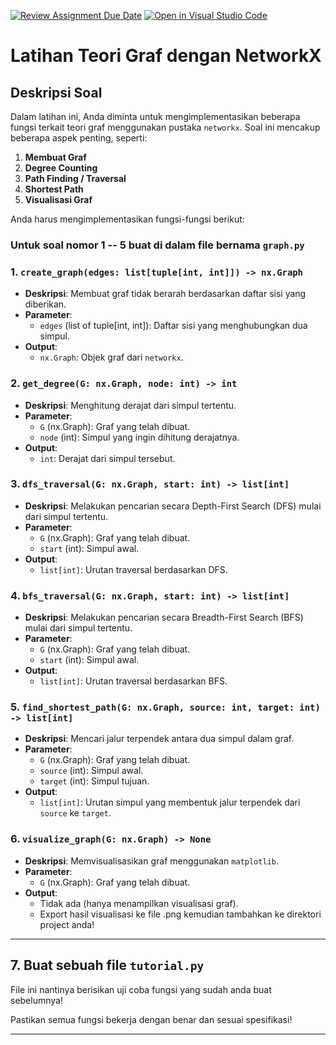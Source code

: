 [![Review Assignment Due Date](https://classroom.github.com/assets/deadline-readme-button-22041afd0340ce965d47ae6ef1cefeee28c7c493a6346c4f15d667ab976d596c.svg)](https://classroom.github.com/a/UuQ9jMmq)
[![Open in Visual Studio Code](https://classroom.github.com/assets/open-in-vscode-2e0aaae1b6195c2367325f4f02e2d04e9abb55f0b24a779b69b11b9e10269abc.svg)](https://classroom.github.com/online_ide?assignment_repo_id=18604495&assignment_repo_type=AssignmentRepo)
# Latihan Teori Graf dengan NetworkX

## Deskripsi Soal

Dalam latihan ini, Anda diminta untuk mengimplementasikan beberapa fungsi terkait teori graf menggunakan pustaka `networkx`. Soal ini mencakup beberapa aspek penting, seperti:

1. **Membuat Graf**
2. **Degree Counting**
3. **Path Finding / Traversal**
4. **Shortest Path**
5. **Visualisasi Graf**

Anda harus mengimplementasikan fungsi-fungsi berikut:
### Untuk soal nomor 1 -- 5 buat di dalam file bernama `graph.py`
### 1. `create_graph(edges: list[tuple[int, int]]) -> nx.Graph`

- **Deskripsi**: Membuat graf tidak berarah berdasarkan daftar sisi yang diberikan.
- **Parameter**:
  - `edges` (list of tuple[int, int]): Daftar sisi yang menghubungkan dua simpul.
- **Output**:
  - `nx.Graph`: Objek graf dari `networkx`.

### 2. `get_degree(G: nx.Graph, node: int) -> int`

- **Deskripsi**: Menghitung derajat dari simpul tertentu.
- **Parameter**:
  - `G` (nx.Graph): Graf yang telah dibuat.
  - `node` (int): Simpul yang ingin dihitung derajatnya.
- **Output**:
  - `int`: Derajat dari simpul tersebut.

### 3. `dfs_traversal(G: nx.Graph, start: int) -> list[int]`

- **Deskripsi**: Melakukan pencarian secara Depth-First Search (DFS) mulai dari simpul tertentu.
- **Parameter**:
  - `G` (nx.Graph): Graf yang telah dibuat.
  - `start` (int): Simpul awal.
- **Output**:
  - `list[int]`: Urutan traversal berdasarkan DFS.

### 4. `bfs_traversal(G: nx.Graph, start: int) -> list[int]`

- **Deskripsi**: Melakukan pencarian secara Breadth-First Search (BFS) mulai dari simpul tertentu.
- **Parameter**:
  - `G` (nx.Graph): Graf yang telah dibuat.
  - `start` (int): Simpul awal.
- **Output**:
  - `list[int]`: Urutan traversal berdasarkan BFS.

### 5. `find_shortest_path(G: nx.Graph, source: int, target: int) -> list[int]`

- **Deskripsi**: Mencari jalur terpendek antara dua simpul dalam graf.
- **Parameter**:
  - `G` (nx.Graph): Graf yang telah dibuat.
  - `source` (int): Simpul awal.
  - `target` (int): Simpul tujuan.
- **Output**:
  - `list[int]`: Urutan simpul yang membentuk jalur terpendek dari `source` ke `target`.

### 6. `visualize_graph(G: nx.Graph) -> None`

- **Deskripsi**: Memvisualisasikan graf menggunakan `matplotlib`.
- **Parameter**:
  - `G` (nx.Graph): Graf yang telah dibuat.
- **Output**:
  - Tidak ada (hanya menampilkan visualisasi graf).
  - Export hasil visualisasi ke file .png kemudian tambahkan ke direktori project anda!
---

## 7. Buat sebuah file `tutorial.py`
File ini nantinya berisikan uji coba fungsi yang sudah anda buat sebelumnya!

Pastikan semua fungsi bekerja dengan benar dan sesuai spesifikasi!

---


